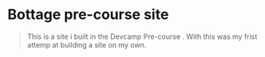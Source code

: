 # Bottage pre-course site

> This is a site i built in the Devcamp Pre-course . With this was my frist attemp at building a site on my own.
